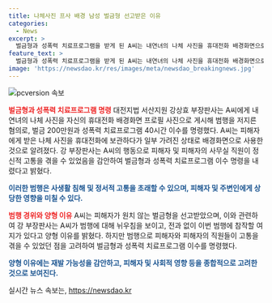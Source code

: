 ```yaml
---
title: 나체사진 프사 배경 남성 벌금형 선고받은 이유
categories:
  - News
excerpt: >
  벌금형과 성폭력 치료프로그램을 받게 된 A씨는 내연녀의 나체 사진을 휴대전화 배경화면으로 사용한 혐의로 재판을 받았다. 피해자의 고통을 고려한 결과로, 벌금 200만원과 성폭력 치료프로그램 40시간 이수를 명령받았으며, 피해자의 의사를 고려하여 벌금형과 동종 전과를 고려해 양형한 것으로 전해졌다.
feature_text: >
  벌금형과 성폭력 치료프로그램을 받게 된 A씨는 내연녀의 나체 사진을 휴대전화 배경화면으로 사용한 혐의로 재판을 받았다. 피해자의 고통을 고려한 결과로, 벌금 200만원과 성폭력 치료프로그램 40시간 이수를 명령받았으며, 피해자의 의사를 고려하여 벌금형과 동종 전과를 고려해 양형한 것으로 전해졌다.
image: 'https://newsdao.kr/res/images/meta/newsdao_breakingnews.jpg'
---
```


<p><img src="https://newsdao.kr/res/images/meta/newsdao_breakingnews.jpg" alt="pcversion 속보" /></p>

<p><b><span style="color: #ee2323;">벌금형과 성폭력 치료프로그램 명령</span></b>
대전지법 서산지원 강상효 부장판사는 A씨에게 내연녀의 나체 사진을 자신의 휴대전화 배경화면 프로필 사진으로 게시해 범행을 저지른 혐의로, 벌금 200만원과 성폭력 치료프로그램 40시간 이수를 명령했다. A씨는 피해자에게 받은 나체 사진을 휴대전화에 보관하다가 일부 가려진 상태로 배경화면으로 사용한 것으로 알려졌다. 강 부장판사는 A씨의 행동으로 피해자 및 피해자의 사무실 직원이 정신적 고통을 겪을 수 있었음을 감안하여 벌금형과 성폭력 치료프로그램 이수 명령을 내렸다고 밝혔다.</p>

<p><b><span style="color: #1a5490;">이러한 범행은 사생활 침해 및 정서적 고통을 초래할 수 있으며, 피해자 및 주변인에게 상당한 영향을 미칠 수 있다.</span></b></p>

<p><b><span style="color: #ee2323;">범행 경위와 양형 이유</span></b>
A씨는 피해자가 원치 않는 벌금형을 선고받았으며, 이와 관련하여 강 부장판사는 A씨가 범행에 대해 뉘우침을 보이고, 전과 없이 이번 범행에 참작할 여지가 있다고 양형 이유를 밝혔다. 하지만 범행으로 피해자와 피해자의 직원들이 고통을 겪을 수 있었던 점을 고려하여 벌금형과 성폭력 치료프로그램 이수를 명령했다.</p>

<p><b><span style="color: #1a5490;">양형 이유에는 재발 가능성을 감안하고, 피해자 및 사회적 영향 등을 종합적으로 고려한 것으로 보여진다.</span></b></p>
실시간 뉴스 속보는, <a href="https://newsdao.kr" rel="dofollow">https://newsdao.kr</a>


